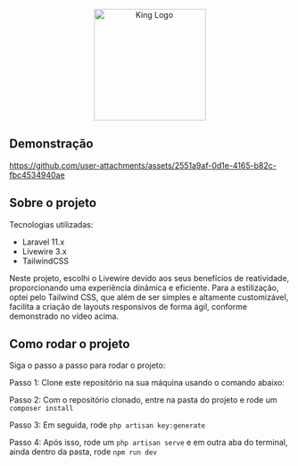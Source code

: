 <p align="center"><a href="https://laravel.com" target="_blank"><img src="https://d2bxzineatl84k.cloudfront.net/storage/files/logos/MTGNJe02Ew57kFf5BA1OLpXQk8natozyOC9hGZ4S.png" width="200" alt="King Logo"></a></p>


## Demonstração


https://github.com/user-attachments/assets/2551a9af-0d1e-4165-b82c-fbc4534940ae


## Sobre o projeto

Tecnologias utilizadas:

- Laravel 11.x
- Livewire 3.x
- TailwindCSS

Neste projeto, escolhi o Livewire devido aos seus benefícios de reatividade, proporcionando uma experiência dinâmica e eficiente. Para a estilização, optei pelo Tailwind CSS, que além de ser simples e altamente customizável, facilita a criação de layouts responsivos de forma ágil, conforme demonstrado no vídeo acima.

## Como rodar o projeto

Siga o passo a passo para rodar o projeto:

Passo 1: Clone este repositório na sua máquina usando o comando abaixo:

Passo 2: Com o repositório clonado, entre na pasta do projeto e rode um `composer install`

Passo 3: Em seguida, rode `php artisan key:generate` 

Passo 4: Após isso, rode um `php artisan serve` e em outra aba do terminal, ainda dentro da pasta, rode `npm run dev`
